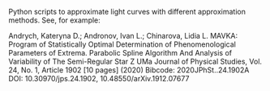 Python scripts to approximate light curves with different approximation methods.
See, for example:

Andrych, Kateryna D.; Andronov, Ivan L.; Chinarova, Lidia L.
MAVKA: Program of Statistically Optimal Determination of Phenomenological Parameters of Extrema. Parabolic Spline Algorithm And Analysis of Variability of The Semi-Regular Star Z UMa
Journal of Physical Studies, Vol. 24, No. 1, Article 1902 [10 pages] (2020)
Bibcode: 2020JPhSt..24.1902A
DOI: 10.30970/jps.24.1902, 10.48550/arXiv.1912.07677
